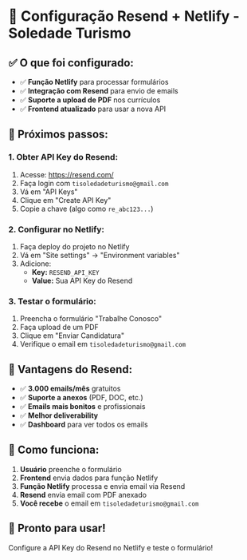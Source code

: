 # 🚀 Configuração Resend + Netlify - Soledade Turismo

## ✅ **O que foi configurado:**

- ✅ **Função Netlify** para processar formulários
- ✅ **Integração com Resend** para envio de emails
- ✅ **Suporte a upload de PDF** nos currículos
- ✅ **Frontend atualizado** para usar a nova API

## 🔧 **Próximos passos:**

### **1. Obter API Key do Resend:**
1. Acesse: https://resend.com/
2. Faça login com `tisoledadeturismo@gmail.com`
3. Vá em "API Keys"
4. Clique em "Create API Key"
5. Copie a chave (algo como `re_abc123...`)

### **2. Configurar no Netlify:**
1. Faça deploy do projeto no Netlify
2. Vá em "Site settings" → "Environment variables"
3. Adicione:
   - **Key:** `RESEND_API_KEY`
   - **Value:** Sua API Key do Resend

### **3. Testar o formulário:**
1. Preencha o formulário "Trabalhe Conosco"
2. Faça upload de um PDF
3. Clique em "Enviar Candidatura"
4. Verifique o email em `tisoledadeturismo@gmail.com`

## 📧 **Vantagens do Resend:**

- ✅ **3.000 emails/mês** gratuitos
- ✅ **Suporte a anexos** (PDF, DOC, etc.)
- ✅ **Emails mais bonitos** e profissionais
- ✅ **Melhor deliverability**
- ✅ **Dashboard** para ver todos os emails

## 🎯 **Como funciona:**

1. **Usuário** preenche o formulário
2. **Frontend** envia dados para função Netlify
3. **Função Netlify** processa e envia email via Resend
4. **Resend** envia email com PDF anexado
5. **Você recebe** o email em `tisoledadeturismo@gmail.com`

## 🚀 **Pronto para usar!**

Configure a API Key do Resend no Netlify e teste o formulário! 